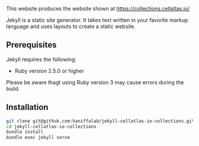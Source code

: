 This website produces the website shown at https://collections.cellatlas.io/

Jekyll is a static site generator. It takes text written in your
favorite markup language and uses layouts to create a static website.

## Prerequisites

Jekyll requires the following:

* Ruby version 2.5.0 or higher

Please be aware thagt using Ruby version 3 may cause errors during the build. 

## Installation

```sh
git clone git@github.com:haniffalab/jekyll-cellatlas-io-collections.git
cd jekyll-cellatlas-io-collections
bundle install
bundle exec jekyll serve
```
